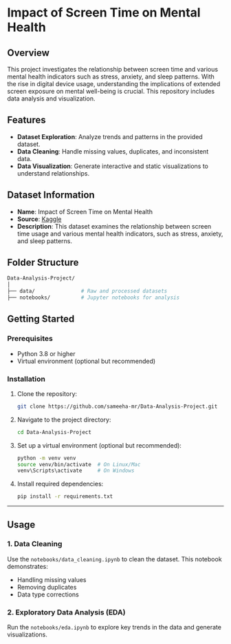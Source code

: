 # Impact of Screen Time on Mental Health

## Overview
This project investigates the relationship between screen time and various mental health indicators such as stress, anxiety, and sleep patterns. With the rise in digital device usage, understanding the implications of extended screen exposure on mental well-being is crucial. This repository includes data analysis and visualization.

## Features
- **Dataset Exploration**: Analyze trends and patterns in the provided dataset.
- **Data Cleaning**: Handle missing values, duplicates, and inconsistent data.
- **Data Visualization**: Generate interactive and static visualizations to understand relationships.

## Dataset Information
- **Name**: Impact of Screen Time on Mental Health
- **Source**: [Kaggle](https://www.kaggle.com/datasets/khushikyad001/impact-of-screen-time-on-mental-health)
- **Description**: This dataset examines the relationship between screen time usage and various mental health indicators, such as stress, anxiety, and sleep patterns.

## Folder Structure
```bash
Data-Analysis-Project/
│
├── data/               # Raw and processed datasets
├── notebooks/          # Jupyter notebooks for analysis
```
## Getting Started

### Prerequisites
- Python 3.8 or higher
- Virtual environment (optional but recommended)

### Installation
1. Clone the repository:
   ```bash
   git clone https://github.com/sameeha-mr/Data-Analysis-Project.git
   ```
2. Navigate to the project directory:
   ```bash
   cd Data-Analysis-Project
   ```
3. Set up a virtual environment (optional but recommended):
   ```bash
   python -m venv venv
   source venv/bin/activate  # On Linux/Mac
   venv\Scripts\activate     # On Windows
   ```
4. Install required dependencies:
   ```bash
   pip install -r requirements.txt
   ```

---

## Usage

### 1. Data Cleaning
Use the `notebooks/data_cleaning.ipynb` to clean the dataset. This notebook demonstrates:
- Handling missing values
- Removing duplicates
- Data type corrections

### 2. Exploratory Data Analysis (EDA)
Run the `notebooks/eda.ipynb` to explore key trends in the data and generate visualizations.
